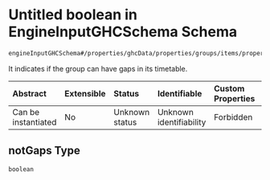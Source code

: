 # Untitled boolean in EngineInputGHCSchema Schema

```txt
engineInputGHCSchema#/properties/ghcData/properties/groups/items/properties/notGaps
```

It indicates if the group can have gaps in its timetable.

| Abstract            | Extensible | Status         | Identifiable            | Custom Properties | Additional Properties | Access Restrictions | Defined In                                                        |
| :------------------ | :--------- | :------------- | :---------------------- | :---------------- | :-------------------- | :------------------ | :---------------------------------------------------------------- |
| Can be instantiated | No         | Unknown status | Unknown identifiability | Forbidden         | Allowed               | none                | [ghc.schema.json*](../out/ghc.schema.json "open original schema") |

## notGaps Type

`boolean`
